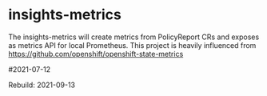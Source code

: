 # insights-metrics

The insights-metrics  will create metrics from PolicyReport CRs and exposes as metrics API for local Prometheus.
This project is heavily influenced from https://github.com/openshift/openshift-state-metrics

#2021-07-12

Rebuild: 2021-09-13
